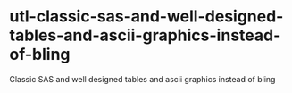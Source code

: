 # utl-classic-sas-and-well-designed-tables-and-ascii-graphics-instead-of-bling
Classic SAS and well designed tables and ascii graphics instead of bling
